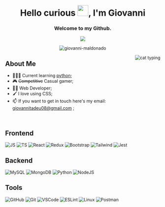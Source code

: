<h1 align="center">Hello curious <img src=https://media.giphy.com/media/hvRJCLFzcasrR4ia7z/giphy.gif width=35>, I'm Giovanni</h1>

<div align="center">
  <h3>Welcome to my Github. </h3>
  <a href="https://linkedin.com/in/giovanni-maldonado"><img src="https://img.shields.io/badge/LinkedIn-blue?logo=linkedin&logoColor=white&color=0073B1"></a>
</div>

<p align="center"> <img src="https://komarev.com/ghpvc/?username=giovanni-maldonado&label=visits&color=6e00f5&style=flat" alt="giovanni-maldonado" /> </p>

<img src="https://c.tenor.com/j3cVEPj4bzkAAAAC/cat-typing.gif" alt="cat typing" align="right"/>

## About Me

 -  👨🏽‍💻 Current learning <a href="https://www.python.org/">python</a>;
 -  🎮 ~~Competitive~~ Casual gamer;
 -  👨‍🔧 Web Developer;
 - 🖌 I love using CSS;
 - 📫 If you want to get in touch here's my email: giovannitadeu08@gmail.com ;
</br>

<p align="center">

## Frontend
  ![JS](https://img.shields.io/badge/Javascript-F7DF1E?style=for-the-badge&logo=javascript&logoColor=white) 
  ![TS](https://img.shields.io/badge/Typescript-007acc?style=for-the-badge&logo=typescript&logoColor=white)
  ![React](https://img.shields.io/badge/React-1D253A?style=for-the-badge&logo=react&logoColor=white)
  ![Redux](https://img.shields.io/badge/Redux-764ABC?style=for-the-badge&logo=redux&logoColor=white)
  ![Bootstrap](https://img.shields.io/badge/Bootstrap-563D7C?style=for-the-badge&logo=bootstrap&logoColor=white)
  ![Tailwind](https://img.shields.io/badge/tailwindcss-06B6D4?style=for-the-badge&logo=tailwindcss&logoColor=white)
  ![Jest](https://img.shields.io/badge/Jest-C63D14?style=for-the-badge&logo=jest&logoColor=white)

## Backend

  ![MySQL](https://img.shields.io/badge/MySQL-4479A1?style=for-the-badge&logo=mysql&logoColor=white)
  ![MongoDB](https://img.shields.io/badge/MongoDB-47A248?style=for-the-badge&logo=mongodb&logoColor=white)
  ![Python](https://img.shields.io/badge/python-3776AB?style=for-the-badge&logo=python&logoColor=white)
  ![NodeJS](https://img.shields.io/badge/Node.js-339933?style=for-the-badge&logo=nodedotjs&logoColor=white)

## Tools

  ![GitHub](https://img.shields.io/badge/Github-181717?style=for-the-badge&logo=github&logoColor=white)
  ![Git](https://img.shields.io/badge/git-F05032?style=for-the-badge&logo=git&logoColor=white)
  ![VSCode](https://img.shields.io/badge/VSCode-007ACC?style=for-the-badge&logo=visualstudiocode&logoColor=white)
  ![ESLint](https://img.shields.io/badge/ESLint-4B32C3?style=for-the-badge&logo=eslint&logoColor=white)
  ![Linux](https://img.shields.io/badge/Linux-FCC624?style=for-the-badge&logo=linux&logoColor=white)
  ![Postman](https://img.shields.io/badge/Postman-FF6C37?style=for-the-badge&logo=postman&logoColor=white)
</p>
